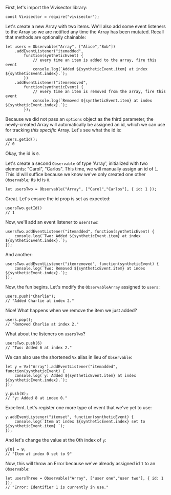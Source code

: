 
First, let's import the Vivisector library:
```
const Vivisector = require("vivisector");
```

Let's create a new Array with two items. We'll also add some event listeners to the Array so we are notified any time the Array has been mutated. Recall that methods are optionally chainable:
```
let users = Observable("Array", ["Alice","Bob"])
    .addEventListener("itemadded", 
        function(syntheticEvent) {
            // every time an item is added to the array, fire this event
            console.log(`Added ${syntheticEvent.item} at index ${syntheticEvent.index}.`);
        })
    .addEventListener("itemremoved", 
        function(syntheticEvent) {
            // every time an item is removed from the array, fire this event
            console.log(`Removed ${syntheticEvent.item} at index ${syntheticEvent.index}.`);
        });
```

Because we did not pass an `options` object as the third parameter, the newly-created Array will automatically be assigned an id, which we can use for tracking *this specific* Array. Let's see what the id is:

```
users.getId();
// 0
```
Okay, the id is `0`.

Let's create a second `Observable` of type 'Array', initialized with two elements: "Carol", "Carlos". This time, we will manually assign an id of `1`. This id will suffice because we know we've only created one other `Observable`; its id is `0`.

```
let usersTwo = Observable("Array", ["Carol","Carlos"], { id: 1 });
```
Great. Let's ensure the id prop is set as expected:
```
usersTwo.getId()
// 1
```
Now, we'll add an event listener to `usersTwo`:
```
usersTwo.addEventListener("itemadded", function(syntheticEvent) {
    console.log(`Two: Added ${syntheticEvent.item} at index ${syntheticEvent.index}.`);
});
```

And another:
```
usersTwo.addEventListener("itemremoved", function(syntheticEvent) {
    console.log(`Two: Removed ${syntheticEvent.item} at index ${syntheticEvent.index}.`);
});
```

Now, the fun begins. Let's modify the `ObservableArray` assigned to `users`:

```
users.push("Charlie");
// "Added Charlie at index 2."
```
Nice! What happens when we remove the item we just added? 
```
users.pop();
// "Removed Charlie at index 2."
```
What about the listeners on `usersTwo`?
```
usersTwo.push(6)
// "Two: Added 6 at index 2."
```

We can also use the shortened `Vx` alias in lieu of `Observable`:
```
let y = Vx("Array").addEventListener("itemadded", function(syntheticEvent) {
    console.log(`y: Added ${syntheticEvent.item} at index ${syntheticEvent.index}.`);
});

y.push(8);
// "y: Added 8 at index 0."
```

Excellent. Let's register one more type of event that we've yet to use:
```
y.addEventListener("itemset", function(syntheticEvent) {
    console.log(`Item at index ${syntheticEvent.index} set to ${syntheticEvent.item} `);
});
```
And let's change the value at the 0th index of `y`:
```
y[0] = 9;
// "Item at index 0 set to 9"
```


Now, this will throw an Error because we've already assigned id `1` to an `Observable`:
```
let usersThree = Observable("Array", ["user one","user two"], { id: 1 });
// "Error: Identifier 1 is currently in use."
```
